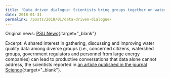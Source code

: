 ```yaml
---
title: 'Data driven dialogue: Scientists bring groups together on water quality concerns'
date: 2018-01-31
permalink: /posts/2018/01/data-driven-dialogue/
---
```


Original news: [PSU News](http://news.psu.edu/story/503237/2018/01/31/impact/data-driven-dialogue-scientists-bring-groups-together-water-quality){:target="_blank"}

Excerpt: A shared interest in gathering, discussing and improving water quality data among diverse groups (i.e., concerned citizens, watershed groups, government regulators and personnel from large energy companies) can lead to productive conversations that data alone cannot address, the scientists reported in [an article published in the journal Science](/files/Brantley_2018_Science.pdf){:target="_blank"}.
